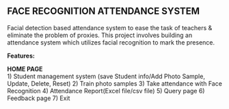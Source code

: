 ## FACE RECOGNITION ATTENDANCE SYSTEM

Facial detection based attendance system to ease the task of teachers &amp; eliminate the problem of proxies.
This project involves building an attendance system which utilizes facial recognition to mark the presence.

**Features:**

  **HOME PAGE**     
	1) Student management system (save Student info/Add Photo Sample, Update, Delete, Reset) 
	2) Train photo samples 
	3) Take attendance with Face Recognition 
	4) Attendance Report(Excel file/csv file) 
	5) Query page
	6) Feedback page
  	7) Exit
